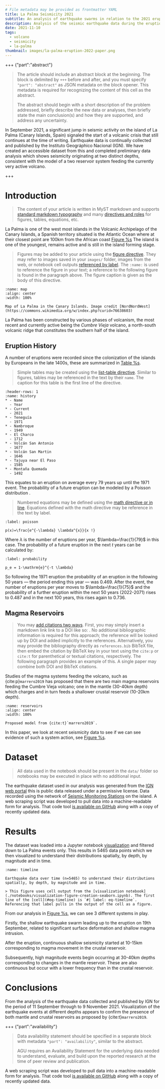 ```yaml
---
# File metadata may be provided as frontmatter YAML
title: La Palma Seismicity 2021
subtitle: An analysis of earthquake swarms in relation to the 2021 eruption
description: Analysis of the seismic earthquake data during the eruption
date: 2021-11-10
tags:
  - volcano
  - seismicity
  - la-palma
thumbnail: images/la-palma-eruption-2022-paper.png
---
```


+++ {"part":"abstract"}

> The article should include an abstract block at the beginning. The block is delimited by `+++` before and after, and you must specify `"part": "abstract"` as JSON metadata on the block opener. This metadata is required for recognizing the content of this cell as the abstract.
>
> The abstract should begin with a short description of the problem addressed, briefly describe the new data or analyses, then briefly state the main conclusion(s) and how they are supported, and address any uncertainty.

In September 2021, a significant jump in seismic activity on the island of La Palma (Canary Islands, Spain) signaled the start of a volcanic crisis that still continues at the time of writing. Earthquake data is continually collected and published by the Instituto Geográphico Nacional (IGN). We have created an accessible dataset from this and completed preliminary data analysis which shows seismicity originating at two distinct depths, consistent with the model of a two reservoir system feeding the currently very active volcano.

+++

# Introduction

> The content of your article is written in MyST markdown and supports [standard markdown typography](https://myst-tools.org/docs/mystjs/typography) and many [directives and roles](https://myst-tools.org/docs/mystjs/syntax-overview) for figures, tables, equations, etc.

La Palma is one of the west most islands in the Volcanic Archipelago of the Canary Islands, a Spanish territory situated is the Atlantic Ocean where at their closest point are 100km from the African coast [Figure %s](#map) The island is one of the youngest, remains active and is still in the island forming stage.

> Figures may be added to your article using the [figure directive](https://myst-tools.org/docs/mystjs/figures). They may refer to images saved in your `images/` folder, images from the web, or notebook cell outputs [referenced by label](https://myst-tools.org/docs/mystjs/cross-references#targeting-cells). The `:name:` is used to reference the figure in your text; a reference to the following figure is found in the paragraph above. The figure caption is given as the body of this directive.

```{figure} images/la-palma-map.png
:name: map
:align: center
:width: 100%

Map of La Palma in the Canary Islands. Image credit [NordNordWest](https://commons.wikimedia.org/w/index.php?curid=76638603)
```

La Palma has been constructed by various phases of volcanism, the most recent and currently active being the _Cumbre Vieja_ volcano, a north-south volcanic ridge that constitutes the southern half of the island.

## Eruption History

A number of eruptions were recorded since the colonization of the islands by Europeans in the late 1400s, these are summarized in [Table %s](#history).

> Simple tables may be created using the [list-table directive](https://myst-tools.org/docs/mystjs/tables). Similar to figures, tables may be referenced in the text by their `name`. The caption for this table is the first line of the directive.

```{list-table} Recent historic eruptions on La Palma
:header-rows: 1
:name: history
* - Name
  - Year
* - Current
  - 2021
* - Teneguía
  - 1971
* - Nambroque
  - 1949
* - El Charco
  - 1712
* - Volcán San Antonio
  - 1677
* - Volcán San Martin
  - 1646
* - Tajuya near El Paso
  - 1585
* - Montaña Quemada
  - 1492
```

This equates to an eruption on average every 79 years up until the 1971 event. The probability of a future eruption can be modeled by a Poisson distribution [](#poisson).

> Numbered equations may be defined using the [math directive or in line](https://myst-tools.org/docs/mystjs/math). Equations defined with the math directive may be reference in the text by label.

```{math}
:label: poisson

p(x)=\frac{e^{-\lambda} \lambda^{x}}{x !}
```

Where $\lambda$ is the number of eruptions per year, $\lambda=\frac{1}{79}$ in this case. The probability of a future eruption in the next $t$ years can be calculated by:

```{math}
:label: probability

p_e = 1-\mathrm{e}^{-t \lambda}
```

So following the 1971 eruption the probability of an eruption in the following 50 years — the period ending this year — was 0.469. After the event, the number of eruptions per year moves to $\lambda=\frac{1}{75}$ and the probability of a further eruption within the next 50 years (2022-2071) rises to 0.487 and in the next 100 years, this rises again to 0.736.

## Magma Reservoirs

> You may [add citations two ways](https://myst-tools.org/docs/mystjs/citations). First, you may simply insert a markdown link link to a DOI like so: [](10.1093/nar/22.22.4673). No additional bibliographic information is required for this approach; the reference will be looked up by DOI and added implicitly to the references. Alternatively, you may provide the bibliography directly as `references.bib` BibTeX file, then embed the citation by BibTeX key in your text using the `cite:p` or `cite:t` for parenthetical or textual citations, respectively. The following paragraph provides an example of this. A single paper may combine both DOI and BibTeX citations.

Studies of the magma systems feeding the volcano, such as {cite:p}`marrero2019` has proposed that there are two main magma reservoirs feeding the Cumbre Vieja volcano; one in the mantle (30-40km depth) which charges and in turn feeds a shallower crustal reservoir (10-20km depth).

```{figure} images/reservoirs.png
:name: reservoirs
:align: center
:width: 100%

Proposed model from {cite:t}`marrero2019`.
```

In this paper, we look at recent seismicity data to see if we can see evidence of such a system action, see [Figure %s](#reservoirs).

# Dataset

> All data used in the notebook should be present in the `data/` folder so notebooks may be executed in place with no additional input.

The earthquake dataset used in our analysis was generated from the [IGN web portal](https://www.ign.es/web/resources/volcanologia/tproximos/canarias.html) this is public data released under a permissive license. Data recorded using the network of [Seismic Monitoring Stations](#stations) on the island. A web scraping script was developed to pull data into a machine-readable form for analysis. That code tool [is available on GitHub](https://github.com/stevejpurves/ign-earthquake-data) along with a copy of recently updated data.

# Results

The dataset was loaded into a Jupyter notebook [visualization](./notebooks/visualization-figure-creation-seaborn.ipynb) and filtered down to La Palma events only. This results in 5465 data points which we then visualized to understand their distributions spatially, by depth, by magnitude and in time.

```{figure} #eq-timeline
:name: timeline

Earthquake data over time (n=5465) to understand their distributions spatially, by depth, by magnitude and in time.

> This figure uses cell output from the [visualization notebook](./notebooks/visualization-figure-creation-seaborn.ipynb). The first line of the [cell](#eq-timeline) is `#| label: eq-timeline`. Referencing that label pulls in the output of the cell as a figure.
```

From our analysis in [Figure %s](#timeline), we can see 3 different systems in play.

Firstly, the shallow earthquake swarm leading up to the eruption on 19th September, related to significant surface deformation and shallow magma intrusion.

After the eruption, continuous shallow seismicity started at 10-15km corresponding to magma movement in the crustal reservoir.

Subsequently, high magnitude events begin occurring at 30-40km depths corresponding to changes in the mantle reservoir. These are also continuous but occur with a lower frequency than in the crustal reservoir.

# Conclusions

From the analysis of the earthquake data collected and published by IGN for the period of 11 September through to 9 November 2021. Visualization of the earthquake events at different depths appears to confirm the presence of both mantle and crustal reservoirs as proposed by {cite:t}`marrero2019`.

+++ {"part":"availability"}

> Data availability statement should be specified in a separate block with metadata `"part": "availability"`, similar to the abstract.
>
> AGU requires an Availability Statement for the underlying data needed to understand, evaluate, and build upon the reported research at the time of peer review and publication.

A web scraping script was developed to pull data into a machine-readable form for analysis. That code tool [is available on GitHub](https://github.com/stevejpurves/ign-earthquake-data) along with a copy of recently updated data.

